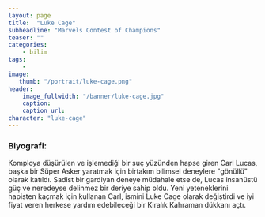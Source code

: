 ```yaml
---
layout: page
title:  "Luke Cage"
subheadline: "Marvels Contest of Champions"
teaser: ""
categories:
    - bilim
tags:
    -
image:
   thumb: "/portrait/luke-cage.png"
header:
    image_fullwidth: "/banner/luke-cage.jpg"
    caption: 
    caption_url:  
character: "luke-cage"
---
```


### Biyografi:

Komploya düşürülen ve işlemediği bir suç yüzünden hapse giren Carl Lucas, başka bir Süper Asker yaratmak için birtakım bilimsel deneylere \"gönüllü\" olarak katıldı. Sadist bir gardiyan deneye müdahale etse de, Lucas insanüstü güç ve neredeyse delinmez bir deriye sahip oldu. Yeni yeteneklerini hapisten kaçmak için kullanan Carl, ismini Luke Cage olarak değiştirdi ve iyi fiyat veren herkese yardım edebileceği bir Kiralık Kahraman dükkanı açtı.
